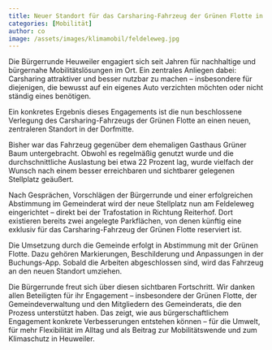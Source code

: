 ```yaml
---
title: Neuer Standort für das Carsharing-Fahrzeug der Grünen Flotte in Heuweiler
categories: [Mobilität]
author: co
image: /assets/images/klimamobil/feldeleweg.jpg
---
```


Die Bürgerrunde Heuweiler engagiert sich seit Jahren für nachhaltige und bürgernahe Mobilitätslösungen im Ort. Ein zentrales Anliegen dabei: Carsharing attraktiver und besser nutzbar zu machen – insbesondere für diejenigen, die bewusst auf ein eigenes Auto verzichten möchten oder nicht ständig eines benötigen.

Ein konkretes Ergebnis dieses Engagements ist die nun beschlossene Verlegung des Carsharing-Fahrzeugs der Grünen Flotte an einen neuen, zentraleren Standort in der Dorfmitte.

Bisher war das Fahrzeug gegenüber dem ehemaligen Gasthaus Grüner Baum untergebracht. Obwohl es regelmäßig genutzt wurde und die durchschnittliche Auslastung bei etwa 22 Prozent lag, wurde vielfach der Wunsch nach einem besser erreichbaren und sichtbarer gelegenen Stellplatz geäußert.

Nach Gesprächen, Vorschlägen der Bürgerrunde und einer erfolgreichen Abstimmung im Gemeinderat wird der neue Stellplatz nun am Feldeleweg eingerichtet – direkt bei der Trafostation in Richtung Reiterhof. Dort existieren bereits zwei angelegte Parkflächen, von denen künftig eine exklusiv für das Carsharing-Fahrzeug der Grünen Flotte reserviert ist.

Die Umsetzung durch die Gemeinde erfolgt in Abstimmung mit der Grünen Flotte. Dazu gehören Markierungen, Beschilderung und Anpassungen in der Buchungs-App. Sobald die Arbeiten abgeschlossen sind, wird das Fahrzeug an den neuen Standort umziehen.

Die Bürgerrunde freut sich über diesen sichtbaren Fortschritt. Wir danken allen Beteiligten für ihr Engagement – insbesondere der Grünen Flotte, der Gemeindeverwaltung und den Mitgliedern des Gemeinderats, die den Prozess unterstützt haben. Das zeigt, wie aus bürgerschaftlichem Engagement konkrete Verbesserungen entstehen können – für die Umwelt, für mehr Flexibilität im Alltag und als Beitrag zur Mobilitätswende und zum Klimaschutz in Heuweiler.
